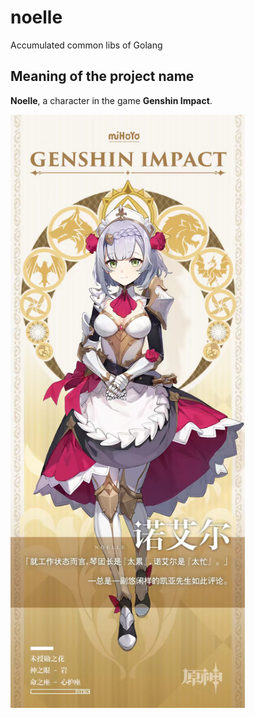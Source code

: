 # noelle
Accumulated common libs of Golang

## Meaning of the project name
**Noelle**, a  character in the game **Genshin Impact**.

<img alt="Kaeya Alberich" height="949" src="./doc/images/noelle.png" width="375"/>